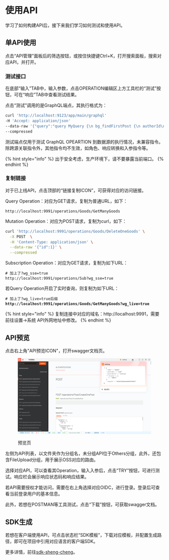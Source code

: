 # 使用API

学习了如何构建API后，接下来我们学习如何测试和使用API。

## 单API使用

点击“API管理”面板后的筛选按钮，或按住快捷键Ctrl+K，打开搜索面板，搜索对应API，并打开。

### 测试接口

在底部“输入”TAB中，输入参数，点击OPERATION编辑区上方工具栏的“测试”按钮，可在“响应”TAB中查看测试结果。

点击“测试”调用的是GraphQL端点，其执行格式为：

```bash
curl 'http://localhost:9123/app/main/graphql'
-H 'Accept: application/json'
--data-raw '{"query":"query MyQuery {\n bg_findFirstPost {\n authorId\n createdAt\n id\n published\n title\n auhor:User {\n email\n id\n name\n role\n }\n }\n}","variables":{},"operationName":"MyQuery"}'
--compressed
```

测试端点仅用于测试 GraphQL OPEARTION 到数据源的执行情况，未兼容指令。除跨源关联指令外，其他指令均不生效，如角色、响应转换和入参指令等。

{% hint style="info" %}
出于安全考虑，生产环境下，请不要暴露当前端口。
{% endhint %}

### 复制链接

对于已上线API，点击顶部的“链接复制ICON”，可获得对应的访问链接。

Query Operation：对应为GET请求，复制为普通URL，如下：

```
http://localhost:9991/operations/Goods/GetManyGoods
```

Mutation Operation：对应为POST请求，复制为curl，如下：

```bash
curl 'http://localhost:9991/operations/Goods/DeleteOneGoods' \
  -X POST  \
  -H 'Content-Type: application/json' \
  --data-raw '{"id":1}' \
  --compressed
```

Subscription Operation：对应为GET请求，复制为如下URL：

```
# 加上了?wg_sse=true
http://localhost:9991/operations/Sub?wg_sse=true
```

若Query Operation开启了实时查询，则复制为如下URL：

<pre><code># 加上了?wg_live=true后缀
<strong>http://localhost:9991/operations/Goods/GetManyGoods?wg_live=true
</strong></code></pre>

{% hint style="info" %}
复制连接中对应的域名：http://localhost:9991，需要前往设置->系统  API外网地址中修改。
{% endhint %}

## API预览

点击右上角"API预览ICON"，打开swagger文档页。

<figure><img src="../../.gitbook/assets/image (1) (5).png" alt=""><figcaption><p>预览页</p></figcaption></figure>

左侧为API列表，以文件夹作为分组名，未分组API位于Others分组，此外，还包含FileUpload分组，用于展示OSS对应的路由。

选择对应API，可以查看其Operation，输入入参后，点击“TRY”按钮，可进行测试。响应栏会展示响应状态码和响应结果。

若API需要授权才能访问，需要在右上角选择对应OIDC，进行登录。登录后可查看当前登录用户的基本信息。

此外，若想在POSTMAN等工具测试，点击“下载”按钮，可获取swagger文档。

## SDK生成

若想在客户端使用API，可点击状态栏“SDK模板”，下载对应模板，并配置生成路径，即可在项目中引用对应语言的客户端SDK。

更多详情，前往[sdk-sheng-cheng](../../shi-yong-bu-shu-shang-xian/sdk-sheng-cheng/ "mention")。
